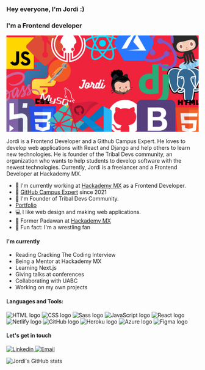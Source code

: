 ### Hey everyone, I'm Jordi :)

### I'm a Frontend developer

<p align="center">
<img src="./Jordi.png" style="object-fit:contain;display:block;margin:0 1rem;margin:0 auto;margin-bottom:1rem;margin-top:1rem;object-fit:cover;">
</p>
Jordi is a Frontend Developer and a Github Campus Expert. He loves to develop web applications with React and Django and help others to learn new technologies. He is founder of the Tribal Devs community, an organization who wants to help students to develop software with the newest technologies. Currently, Jordi is a freelancer and a Frontend Developer at Hackademy MX.

- :star2: I'm currently working at <a href="https://hackademy.lat/">Hackademy MX</a> as a Frontend Developer.
- 🚩 <a href="https://githubcampus.expert/JordiEspinozaMendoza/">GitHub Campus Expert</a> since 2021
- :star2: I'm Founder of Tribal Devs Community.
- <a href="https://www.itsmejordi.live/#/">Portfolio</a>
- :computer: I like web design and making web applications.
- :star2: Former Padawan at <a href="https://hackademy.lat/">Hackademy MX</a>
- :muscle: Fun fact: I'm a wrestling fan

#### I'm currently

- Reading Cracking The Coding Interview
- Being a Mentor at Hackademy MX
- Learning Next.js
- Giving talks at conferences
- Collaborating with UABC
- Working on my own projects

#### Languages and Tools:

<div>
<!-- HTML logo -->
<img src="https://upload.wikimedia.org/wikipedia/commons/thumb/6/61/HTML5_logo_and_wordmark.svg/1200px-HTML5_logo_and_wordmark.svg.png" alt="HTML logo" width="30px" height="30px">
<!-- CSS logo -->
<img src="https://upload.wikimedia.org/wikipedia/commons/thumb/d/d5/CSS3_logo_and_wordmark.svg/1200px-CSS3_logo_and_wordmark.svg.png" alt="CSS logo" width="30px" height="30px">
<!-- Sass logo -->
<img src="https://sass-lang.com/assets/img/styleguide/seal-color-aef0354c.png" alt="Sass logo" width="30px" height="30px">
<!-- JavaScript logo -->
<img src="https://upload.wikimedia.org/wikipedia/commons/thumb/9/99/Unofficial_JavaScript_logo_2.svg/1200px-Unofficial_JavaScript_logo_2.svg.png" alt="JavaScript logo" width="30px" height="30px">
<!-- React logo -->
<img src="https://upload.wikimedia.org/wikipedia/commons/thumb/a/a7/React-icon.svg/1200px-React-icon.svg.png" alt="React logo" width="30px" height="30px">
<!-- Netlify logo -->
<img src="https://cdn.worldvectorlogo.com/logos/netlify.svg" alt="Netlify logo" width="30px" height="30px">
<!-- GitHub logo -->
<img src="https://cdn-icons-png.flaticon.com/512/25/25231.png" alt="GitHub logo" width="30px" height="30px">
<!-- Heroku logo -->
<img src="https://encrypted-tbn0.gstatic.com/images?q=tbn:ANd9GcS_PDAgHzLrz4TBMQ6QcLuxKvLNlaC1f8rzNCpcLzq-N_95yRssEoTSPZpW0aPvlTyLVUY&usqp=CAU" alt="Heroku logo" width="30px" height="30px">
<!-- Azure logo -->
<img src="https://teorema-rd.com/storage/2020/06/Azure-1.png" alt="Azure logo" width="30px" height="30px">
<!-- Figma logo -->
<img src="https://upload.wikimedia.org/wikipedia/commons/3/33/Figma-logo.svg" alt="Figma logo" width="30px" height="30px">
</div>

#### Let's get in touch

<!-- Linkedln -->
<a href="https://www.linkedin.com/in/jordiespinoza/">
  <img src="https://img.icons8.com/color/48/000000/linkedin.png" alt="Linkedin" />
</a>
<!-- Email -->
<a href="mailto:jordi8101@gmail.com">
    <img src="https://img.icons8.com/color/48/000000/gmail.png" alt="Email" />
</a>

![Jordi's GitHub stats](https://github-readme-stats.vercel.app/api?username=JordiEspinozaMendoza&show_icons=true)

<!-- |     Subject      | Schedule |
| :------------: | :------: |
|    Admon DB    | L-V 1 pm |
|  Ing software  | L-V 2 pm |
| Lang Automotas | L-J 3 pm |
| Lang Interfaz  | L-J 4 pm |
|   Taller SO    | L-J 4 pm |
|     Redes      | L-V 6 pm | -->
